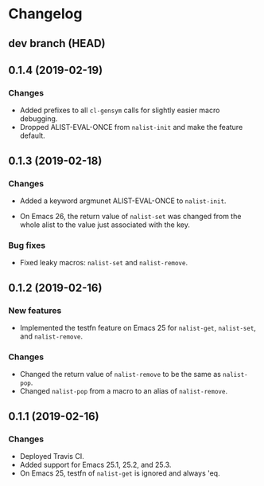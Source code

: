 # Changelog

## dev branch (HEAD)


## 0.1.4 (2019-02-19)

### Changes

* Added prefixes to all `cl-gensym` calls for slightly easier macro debugging.
* Dropped ALIST-EVAL-ONCE from `nalist-init` and make the feature default.


## 0.1.3 (2019-02-18)

### Changes

* Added a keyword argmunet ALIST-EVAL-ONCE to `nalist-init`.

* On Emacs 26, the return value of `nalist-set` was changed from the
  whole alist to the value just associated with the key.

### Bug fixes

* Fixed leaky macros: `nalist-set` and `nalist-remove`.


## 0.1.2 (2019-02-16)

### New features

* Implemented the testfn feature on Emacs 25 for `nalist-get`, `nalist-set`, and `nalist-remove`.

### Changes

* Changed the return value of `nalist-remove` to be the same as `nalist-pop`.
* Changed `nalist-pop` from a macro to an alias of `nalist-remove`.

## 0.1.1 (2019-02-16)

### Changes

* Deployed Travis CI.
* Added support for Emacs 25.1, 25.2, and 25.3.
* On Emacs 25, testfn of `nalist-get` is ignored and always 'eq.
